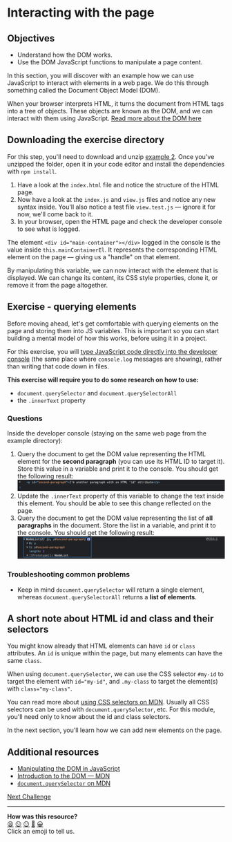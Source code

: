 # Interacting with the page

## Objectives

 * Understand how the DOM works.
 * Use the DOM JavaScript functions to manipulate a page content.

<!-- OMITTED -->

In this section, you will discover with an example how we can use JavaScript
to interact with elements in a web page. We do this through something called
the Document Object Model (DOM).

When your browser interprets HTML, it turns the document from HTML tags into
a tree of objects. These objects are known as the DOM, and we can interact
with them using JavaScript. [Read more about the DOM here](https://javascript.info/dom-nodes)

## Downloading the exercise directory

For this step, you'll need to download and unzip [example 2](../resources/example-2.zip).
Once you've unzipped the folder, open it in your code editor and install the
dependencies with `npm install`.

1. Have a look at the `index.html` file and notice the structure of the HTML
   page.
2. Now have a look at the `index.js` and `view.js` files and notice any new
   syntax inside. You'll also notice a test file `view.test.js` — ignore it for
   now, we'll come back to it.
3. In your browser, open the HTML page and check the developer console to see
   what is logged.

The element `<div id="main-container"></div>` logged in the console is the value
inside `this.mainContainerEl`. It represents the corresponding HTML element on 
the page — giving us a "handle" on that element.

By manipulating this variable, we can now interact with the element that is
displayed. We can change its content, its CSS style properties, clone it, or
remove it from the page altogether.

## Exercise - querying elements

Before moving ahead, let's get comfortable with querying elements on the page
and storing them into JS variables. This is important so you can start building a mental model of how this works, before using it in a project.

For this exercise, you will [type JavaScript
code directly into the developer
console](https://developer.chrome.com/docs/devtools/console/javascript/) (the
same place where `console.log` messages are showing), rather than writing that
code down in files.

**This exercise will require you to do some research on how to use:**
  * `document.querySelector` and `document.querySelectorAll`
  * the `.innerText` property

### Questions

Inside the developer console (staying on the same web page from the example
directory):

1. Query the document to get the DOM value representing the HTML element for the
   **second paragraph** (you can use its HTML ID to target it). Store this value
   in a variable and print it to the console. You should get the following result:
   ![Screenshot](./resources/dom-selector-1.png)
2. Update the `.innerText` property of this variable to change the text inside this
   element. You should be able to see this change reflected on the page.
3. Query the document to get the DOM value representing the list of **all paragraphs**
   in the document. Store the list in a variable, and print it to the console. You
   should get the following result: ![Screenshot](./resources/dom-selector-2.png)

### Troubleshooting common problems

 * Keep in mind `document.querySelector` will return a single element, whereas
 `document.querySelectorAll` returns a **list of elements**.

## A short note about HTML id and class and their selectors

You might know already that HTML elements can have `id` or `class` attributes.
An `id` is unique within the page, but many elements can have the same `class`.

When using `document.querySelector`, we can use the CSS selector `#my-id` to
target the element with `id="my-id"`, and `.my-class` to target the element(s)
with `class="my-class"`.

You can read more about [using CSS selectors on
MDN](https://developer.mozilla.org/en-US/docs/Web/CSS/CSS_Selectors). Usually
all CSS selectors can be used with `document.querySelector`, etc. For this
module, you'll need only to know about the id and class selectors.

In the next section, you'll learn how we can add new elements on the page.

## Additional resources

 * [Manipulating the DOM in JavaScript](../pills/manipulating_dom_with_javascript.md)
 * [Introduction to the DOM —
   MDN](https://developer.mozilla.org/en-US/docs/Web/API/Document_Object_Model/Introduction)
 * [`document.querySelector` on
   MDN](https://developer.mozilla.org/en-US/docs/Web/API/Document/querySelector)

[Next Challenge](07_modifying_the_page.md)

<!-- BEGIN GENERATED SECTION DO NOT EDIT -->

---

**How was this resource?**  
[😫](https://airtable.com/shrUJ3t7KLMqVRFKR?prefill_Repository=makersacademy/javascript-web-applications&prefill_File=contents/06_interacting_with_the_page.md&prefill_Sentiment=😫) [😕](https://airtable.com/shrUJ3t7KLMqVRFKR?prefill_Repository=makersacademy/javascript-web-applications&prefill_File=contents/06_interacting_with_the_page.md&prefill_Sentiment=😕) [😐](https://airtable.com/shrUJ3t7KLMqVRFKR?prefill_Repository=makersacademy/javascript-web-applications&prefill_File=contents/06_interacting_with_the_page.md&prefill_Sentiment=😐) [🙂](https://airtable.com/shrUJ3t7KLMqVRFKR?prefill_Repository=makersacademy/javascript-web-applications&prefill_File=contents/06_interacting_with_the_page.md&prefill_Sentiment=🙂) [😀](https://airtable.com/shrUJ3t7KLMqVRFKR?prefill_Repository=makersacademy/javascript-web-applications&prefill_File=contents/06_interacting_with_the_page.md&prefill_Sentiment=😀)  
Click an emoji to tell us.

<!-- END GENERATED SECTION DO NOT EDIT -->
